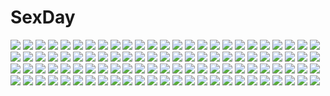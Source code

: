 # SexDay
![](https://konachan.com/image/d90fd89ee9fedaee84aa2744301b24e3/Konachan.com%20-%20114607%20blush%20breasts%20brown_hair%20close%20flora_do_arcadia%20long_hair%20nipples%20open_shirt%20pantsu_wo_miseru_koto_sore_ga...%20purple_eyes%20scan%20yuuki_hagure.jpg)
![](https://konachan.com/image/afc38834901a99e4364fa00a629979af/Konachan.com%20-%20257000%20ass%20barefoot%20blush%20bow%20bra%20brown_hair%20hat%20megumin%20nopan%20panties%20panty_pull%20red_eyes%20ribbons%20short_hair%20staff%20tam-u%20underwear%20weapon.jpg)
![](https://konachan.com/image/74ee8013c31f0ed5d7fa264413310e1a/Konachan.com%20-%20201678%20animal_ears%20bikini_top%20black_hair%20blush%20cape%20catgirl%20halloween%20navel%20ochinsama%20original%20pumpkin%20tail%20thighhighs%20twintails%20watermark%20yellow_eyes.jpg)
![](https://konachan.com/image/657a1827b4bcef1a2ecb21f2d0a04ae8/Konachan.com%20-%2068266%202girls%20blue%20catgirl%20corset%20cross%20dress%20goth-loli%20gothic%20hat%20long_hair%20moon%20night%20original%20petals%20ribbons%20sayori%20stars%20twintails%20watermark%20white_hair.jpg)
![](https://konachan.com/image/0dcd937925456744eeb1d061dffc0ea3/Konachan.com%20-%2073281%20akiyama_mio%20hirasawa_yui%20k-on%21%20kotobuki_tsumugi%20nakano_azusa%20nipples%20nude%20pussy%20tainaka_ritsu%20uncensored.jpg)
![](https://konachan.com/image/3db1ec4005ec06695c4d813dc018d07d/Konachan.com%20-%20192154%20food%20fruit%20record_of_agarest_war.jpg)
![](https://konachan.com/image/824021be8d726074872ec5ec3961dd04/Konachan.com%20-%2046131%20aoba_tsugumi%20bikini%20kannagi_crazy_shrine_maidens%20nagi%20swimsuit%20zange.jpg)
![](https://konachan.com/image/64ee0ac2545fe88909c06241315c98c1/Konachan.com%20-%2017054%20ayase_fuuka%20azuma_kiyohiko%20christmas%20hat%20koiwai_yotsuba%20santa_hat%20yotsubato%21.jpg)
![](https://konachan.com/jpeg/a8197bec84765e68b7b9c3722761d807/Konachan.com%20-%20222639%20cropped%20original%20scan%20tateha.jpg)
![](https://konachan.com/image/4ae3891b08e062f51de2ffa661873e20/Konachan.com%20-%20184996%20crown%20kinoshita_neko%20loli%20male%20no_game_no_life%20shiro_%28no_game_no_life%29%20sora_%28no_game_no_life%29.jpg)
![](https://konachan.com/jpeg/a4332689c5ff8cefd33592e8c617b9a5/Konachan.com%20-%2045488%20archer%20dark_skin%20fate_%28series%29%20fate_stay_night%20male%20skirt%20sword%20thighhighs%20tohsaka_rin%20twintails%20weapon%20white_hair.jpg)
![](https://konachan.com/jpeg/c1638a07314866767c7d241a0ac857a5/Konachan.com%20-%20196499%20asakura_ryouko%20blue_hair%20blush%20brown_eyes%20brown_hair%20game_cg%20kyon%20long_hair%20male%20school_uniform%20short_hair%20suzumiya_haruhi_no_yuutsu%20tie.jpg)
![](https://konachan.com/image/11357bee9205c39e50012086422f5f78/Konachan.com%20-%20224112%20blush%20breast_hold%20breasts%20brown_eyes%20brown_hair%20cfr%20glasses%20long_hair%20navel%20nipples%20no_bra%20original%20shirt_lift.jpg)
![](https://konachan.com/image/255eaae68bee02caaff1829e56a97c2c/Konachan.com%20-%2036839%20mibu_natsuki%20tetsudou_musume%20tomytec%20watarase_kinu.jpg)
![](https://konachan.com/jpeg/360e8c1630c8ec66b008d35512edd0da/Konachan.com%20-%2078952%20animal_ears%20brown_eyes%20brown_hair%20hakurei_reimu%20japanese_clothes%20miko%20tail%20touhou.jpg)
![](https://konachan.com/jpeg/11323a5ac6f83ca98a9e154e71c28835/Konachan.com%20-%20285166%20azur_lane%20blue_eyes%20blue_hair%20breasts%20bunny%20choker%20cleavage%20damiaodi%20dress%20foxgirl%20gothic%20group%20headband%20horns%20loli%20long_hair%20twintails%20wink.jpg)
![](https://konachan.com/image/0ee822facb33e788bbe7cf69d581444e/Konachan.com%20-%2062314%20animal%20animal_ears%20cat%20mizuno_kaede%20nyamsas%20nyan_koi%21%20takoyaki_%28roast%29.jpg)
![](https://konachan.com/image/87e8cae29ea0083556e3f20fd919ec17/Konachan.com%20-%2091926%20blue_eyes%20blue_hair%20blush%20breasts%20censored%20feng%20game_cg%20naturalton%20nipples%20no_bra%20open_shirt%20penis%20purple_hair%20pussy%20ribbons%20sex%20short_hair.jpg)
![](https://konachan.com/jpeg/da9be0ba91f359c49fd696497505a6b4/Konachan.com%20-%2036306%20duel_savior.jpg)
![](https://konachan.com/image/f291cf4936aadc5f23f7bf590896ae95/Konachan.com%20-%20150856%20blush%20dress%20flowers%20long_hair%20original%20pink_eyes%20thighhighs%20water%20white_hair%20zazazazazazawa.jpg)
![](https://konachan.com/image/51b81158e002df5891b6a07ac7142448/Konachan.com%20-%2085230%20black_hair%20blood_%28anime%29%20flowers%20haji%20katana%20orange_eyes%20otonashi_saya%20rose%20school_uniform%20short_hair%20sword%20weapon.jpg)
![](https://konachan.com/image/7306a5ec9118b3b48ddda2592032b031/Konachan.com%20-%2095285%20mizuhashi_parsee%20pointed_ears%20touhou%20ume_%28plumblossom%29.jpg)
![](https://konachan.com/jpeg/585ba5fac2a78d4347c0261f58db5a74/Konachan.com%20-%20204587%20black_hair%20blood%20building%20city%20eyepatch%20fire%20gun%20kasagarasu%20orange_eyes%20original%20red_eyes%20short_hair%20sumi_elias%20techgirl%20weapon.jpg)
![](https://konachan.com/jpeg/9bc3ec4ddda3a31c3e0075c830386316/Konachan.com%20-%20102795%20naganohara_mio%20nichijou%20vector%20white.jpg)
![](https://konachan.com/image/b052e75bc10d7137a05ffc45516292df/Konachan.com%20-%2047766%20black_hair%20butterfly%20ga-rei_zero%20isayama_yomi%20purple_eyes.jpg)
![](https://konachan.com/image/fb76c80f31c102ae81966f28141fe526/Konachan.com%20-%20139173%20accel_world%20ass%20ise%20kuro_yuki_hime%20long_hair%20petals%20ribbons%20tagme.jpg)
![](https://konachan.com/image/8dcdc668b7ffacb3ef6853e3d07cb8c0/Konachan.com%20-%2012190%20kos-mos%20xenosaga.jpg)
![](https://konachan.com/jpeg/81c7d85042cd65cda585bb6fce6f45a9/Konachan.com%20-%2045932%20blue%20close%20kannagi_crazy_shrine_maidens%20nagi%20vector.jpg)
![](https://konachan.com/jpeg/c31374d6d2ca2b64ea3199b50ab89c5c/Konachan.com%20-%20236704%20building%20city%20clouds%20night%20nobody%20original%20scenic%20sky%20stars%20tagme_%28artist%29%20tree.jpg)
![](https://konachan.com/image/347931cd9431bda2f39a7aec1c624889/Konachan.com%20-%20183583%20bou_nin%20dress%20original%20purple_hair.jpg)
![](https://konachan.com/jpeg/2e6f0cc32d8296c1aaa914adc2df1e3a/Konachan.com%20-%20263536%202girls%20azumi_kazuki%20bow%20brown_hair%20dress%20flowers%20loli%20lolita_fashion%20long_hair%20original%20pink_eyes%20purple_eyes%20thighhighs%20umbrella%20white_hair.jpg)
![](https://konachan.com/jpeg/6bd3e693a335cfbc2e11c62992fa5162/Konachan.com%20-%20241078%20ball%20bikini%20breasts%20clouds%20drink%20fang%20flowers%20food%20glasses%20group%20halo%20male%20navel%20necklace%20red_eyes%20red_hair%20shorts%20sky%20swimsuit%20tree%20water%20wet%20wink.jpg)
![](https://konachan.com/jpeg/00d50d0a0e2b9dccc258a098a894a672/Konachan.com%20-%2046142%20nijiiro_zakura%20panties%20school_uniform%20skirt%20underwear%20upskirt.jpg)
![](https://konachan.com/image/1623f5c8a921ff798b34485bb3f947f2/Konachan.com%20-%20154181%20blonde_hair%20blue_eyes%20breasts%20christmas%20cleavage%20erect_nipples%20ltt_challenger%20original%20skintight%20stars.jpg)
![](https://konachan.com/jpeg/f2da5a6d53705c5bb21d1a4dab6934aa/Konachan.com%20-%20131843%20cherry_blossoms%20flowers%20hatsune_miku%20headdress%20japanese_clothes%20kimono%20petals%20pink_hair%20sakura_miku%20vocaloid%20yache.jpg)
![](https://konachan.com/jpeg/c355771e8ff274dbd5d4aedbc133008b/Konachan.com%20-%20195345%202girls%20animal%20bird%20blue_eyes%20brown_hair%20dress%20feathers%20loli%20nipples%20no_bra%20panties%20pink_hair%20red_eyes%20ribbons%20tinkle%20twintails%20underwear%20wristwear.jpg)
![](https://konachan.com/image/edbcca82e8f60507c7d345e30c50a221/Konachan.com%20-%2031792%20blonde_hair%20blue_eyes%20blush%20book%20brown_hair%20censored%20favorite%20flat_chest%20game_cg%20happy_margaret%21%20kokonoka%20minahase_karin%20nipples%20thighhighs%20wet.jpg)
![](https://konachan.com/image/0335d2c6917c63780aaaf15f8d1f8a90/Konachan.com%20-%2075860%20akagi_ritsuko%20aoba_shigeru%20fuyutsuki_kouzou%20hyuga_makoto%20ibuki_maya%20ikari_gendo%20ikari_shinji%20katsuragi_misato%20neon_genesis_evangelion%20ryoji_kaji.jpg)
![](https://konachan.com/jpeg/bc0e538bb1908751227a4f5609e65f81/Konachan.com%20-%20180600%20alcot%20chikotam%20clover_day%27s%20dress%20elbow_gloves%20game_cg%20gloves%20green_eyes%20long_hair%20pink_hair%20rindou_tsubame%20tiara.jpg)
![](https://konachan.com/image/81725efd5c96a205b68b179fc0d089fb/Konachan.com%20-%206155%20anise_tatlin%20tales_of_the_abyss%20twintails.jpg)
![](https://konachan.com/image/8280544e7bf3f8b376e9609d295e385f/Konachan.com%20-%20199332%20aqua_eyes%20aqua_hair%20ass%20boots%20gloves%20goomrrat%20hatsune_miku%20headphones%20long_hair%20navel%20thighhighs%20twintails%20vocaloid%20wristwear.jpg)
![](https://konachan.com/image/950612306aa797e63c4190e2d6b49ddb/Konachan.com%20-%20273687%20blonde_hair%20blush%20cameltoe%20censored%20footjob%20goth-loli%20lolita_fashion%20massan%20original%20panties%20thighhighs%20twintails%20underwear.jpg)
![](https://konachan.com/jpeg/441f8e3f2c0b0c599cf42eda6ff5f54f/Konachan.com%20-%20307350%20hinanawi_tenshi%20mechrailgun%20touhou.jpg)
![](https://konachan.com/image/9a3281c2f257b0e43fef986d4b1a7200/Konachan.com%20-%2034271%20cameltoe%20panties%20tagme%20underwear.jpg)
![](https://konachan.com/image/90133f020fc498f9be5e6c88ef5814b2/Konachan.com%20-%20189198%20animal%20cat%20chankodining_waka%20dog%20glasses%20original%20sleeping.jpg)
![](https://konachan.com/image/b613c16d7f28012b8a3a0d36f76dcf4d/Konachan.com%20-%2059964%20eiji%20hatsune_miku%20monochrome%20ura-omote_lovers_%28vocaloid%29%20vocaloid.jpg)
![](https://konachan.com/image/a3b9bf64bbe42f4354ff99ad15404b5a/Konachan.com%20-%20238924%20animal%20cat%20grass%20nobody%20original%20scenic%20shade%20tagme_%28artist%29%20tree.jpg)
![](https://konachan.com/image/9b2f0f175c77de8d2897c6da2aacde06/Konachan.com%20-%2056892%20akiyama_mio%20bikini%20hirasawa_yui%20k-on%21%20kotobuki_tsumugi%20nakano_azusa%20rm%20swimsuit%20tainaka_ritsu.jpg)
![](https://konachan.com/image/469a8b2ec02a15bc207c76559aa39b2f/Konachan.com%20-%20307141%205_nenme_no_houkago%20bra%20hat%20kantoku%20original%20panties%20shirt_lift%20skirt_lift%20striped_panties%20sunset%20underwear%20uniform.jpg)
![](https://konachan.com/image/5ad5ddcc5ada203452ab213a7412ce57/Konachan.com%20-%20261362%20blush%20food%20fruit%20kagamihara_nadeshiko%20long_hair%20pink_hair%20scarf%20strawberry%20wari_%28nirodo26%29%20yuru_camp.jpg)
![](https://konachan.com/image/b95428158eeb96b59ccd37af272ec8ec/Konachan.com%20-%209751%20andou_mahoro%20mahoromatic.jpg)
![](https://konachan.com/image/af1c24a612bea08689b7bdfc4d6fb9f0/Konachan.com%20-%2085721%202girls%20demon%20dress%20headdress%20jpeg_artifacts%20koakuma%20lolita_fashion%20long_hair%20pantyhose%20purple_eyes%20purple_hair%20red_eyes%20red_hair%20touhou%20wings.jpg)
![](https://konachan.com/jpeg/c4518d9f079aac60945b72927ca89dba/Konachan.com%20-%20275365%20animal_ears%20aqua_eyes%20asahikawa_hiyori%20bed%20dress%20food%20gray_hair%20hoodie%20original%20pantyhose%20short_hair%20signed%20waifu2x.jpg)
![](https://konachan.com/image/06218f59cdab57457e61620ea42534de/Konachan.com%20-%20137925%20aragaki_ayase%20bikini%20fang%20kousaka_kirino%20kurusu_kanako%20ore_no_imouto_ga_konna_ni_kawaii_wake_ga_nai%20swimsuit%20watanabe_keisuke%20white.jpg)
![](https://konachan.com/jpeg/4aa4a20d699dd4b4c438194122413b59/Konachan.com%20-%20261011%20bell%20blue_hair%20blush%20boots%20bow%20crossover%20flowers%20foxgirl%20gloves%20gradient%20group%20headband%20kizuna_ai%20loli%20long_hair%20ponytail%20rose%20skirt%20tail%20tdnd-96%20wink.jpg)
![](https://konachan.com/jpeg/6fddc77c64f989b62d45ae885ea8895b/Konachan.com%20-%20255869%202girls%20ass%20ass_grab%20bell%20blush%20bow%20breasts%20catgirl%20long_hair%20maid%20nekopara%20nipples%20no_bra%20nopan%20ponytail%20ribbons%20sayori%20tail%20twintails%20watermark.jpg)
![](https://konachan.com/jpeg/2d1697752f5862229f8ac3333f2d6435/Konachan.com%20-%2034740%20hiiragi_tsukasa%20izumi_konata%20lucky_star%20transparent.jpg)
![](https://konachan.com/image/a29559856689245dfb4d0794f077ffde/Konachan.com%20-%20178126%20animal%20aqua_eyes%20beach%20bikini%20blush%20breasts%20cleavage%20drink%20miazi%20necklace%20original%20phone%20pink_hair%20red_hair%20ribbons%20swimsuit%20umbrella%20water.jpg)
![](https://konachan.com/jpeg/8dda9ff06d7207e205260b81638a5905/Konachan.com%20-%2070132%20blush%20hashimoto_takashi%20kasugano_sora%20school_swimsuit%20sphere%20swimsuit%20yosuga_no_sora.jpg)
![](https://konachan.com/image/0964f0f8c3b8e9264fe91120bfbbf469/Konachan.com%20-%20172283%202girls%20akemi_homura%20black_hair%20blush%20kaname_madoka%20long_hair%20mahou_shoujo_madoka_magica%20pink_hair%20ribbons%20sssoperator%20twintails.jpg)
![](https://konachan.com/jpeg/939f0b350db06314b5b7e7422091fd80/Konachan.com%20-%20174434%20black_eyes%20brown_hair%20cherry_blossoms%20flowers%20japanese_clothes%20kimono%20original%20petals%20short_hair%20tan_%28tangent%29.jpg)
![](https://konachan.com/image/edddc56c925acddfc71a87ade99719d0/Konachan.com%20-%20122603%20akemi_homura%20elsa_maria%20gertrud%20h.n.elly%20kaname_madoka%20lolita_majin%20miki_sayaka%20monochrome%20sketch%20tagme_%28character%29%20walpurgis_no_yoru.jpg)
![](https://konachan.com/image/cf99dc6322f5f4cd1c70ef80453efe6f/Konachan.com%20-%20153501%20brown_hair%20city%20night%20original%20pochi_%28poti1990%29%20scenic%20short_hair%20stars.jpg)
![](https://konachan.com/image/1783f7c8613cf93a187e347d82f403b1/Konachan.com%20-%20156512%20tagme.jpg)
![](https://konachan.com/jpeg/9eacf6f065d9a0f99f51989cc9d38931/Konachan.com%20-%20106375%20close%20tachibana_isana%20transparent%20vector%20yumekui_merry.jpg)
![](https://konachan.com/image/a17cc7d71d1cd6c35f90689a319fb694/Konachan.com%20-%2052276%20suzumiya_haruhi%20suzumiya_haruhi_no_yuutsu%20sword%20weapon.jpg)
![](https://konachan.com/jpeg/34f5bf655589b140415ec7fde19e422d/Konachan.com%20-%20200542%20animal%20bird%20choker%20dress%20elbow_gloves%20flowers%20garter%20gloves%20idolmaster%20kisaragi_chihaya%20kneehighs%20long_hair%20petals%20ribbons%20rose%20sky%20wings%20wristwear.jpg)
![](https://konachan.com/image/fe07166da66b565833d5d54b64ec60fd/Konachan.com%20-%2017441%20animal_ears%20anthropomorphism%20firefox%20foxgirl%20hana_%28ukagaka%29%20kuro_%28ukagaka%29%20school_uniform%20tokino%20ukagaka.jpg)
![](https://konachan.com/jpeg/cf5df0048dfbffa1ea51a6c8023622f2/Konachan.com%20-%20272900%20braids%20brown_hair%20clouds%20long_hair%20madotsuki%20nekoita%20pantyhose%20skirt%20sky%20sunset%20twintails%20yume_nikki.jpg)
![](https://konachan.com/image/0ecd1b64a6d8f01c8c8738342d73d022/Konachan.com%20-%20246461%202girls%20aile_koushi%20aqua_eyes%20ass%20blonde_hair%20boots%20clouds%20diana_cavendish%20dress%20kagari_atsuko%20long_hair%20panties%20sky%20underwear%20wand.jpg)
![](https://konachan.com/image/7165d6c74a96f748139b7693905c9a93/Konachan.com%20-%20288393%20barefoot%20bikini_top%20blush%20bow%20breasts%20catgirl%20cleavage%20crying%20fang%20garter%20glasses%20hoodie%20karyl%20long_hair%20shorts%20swim_ring%20tail%20umbrella%20water.jpg)
![](https://konachan.com/image/7151bc52469283e06456cb5bd6372332/Konachan.com%20-%2024711%20gray%20makai_kingdom%20phantom_kingdom%20pointed_ears%20pram.jpg)
![](https://konachan.com/image/f6da55454b6f00cab7c7d0e8cb064d91/Konachan.com%20-%20165133%20bed%20girls_und_panzer%20glasses%20isuzu_hana%20pajamas%20reizei_mako%20sugimoto_isao%20takebe_saori.jpg)
![](https://konachan.com/jpeg/76d57c00002ebb1a03942b8dd70fa527/Konachan.com%20-%20256711%20blush%20breasts%20brown_hair%20cat_smile%20catgirl%20censored%20fang%20game_cg%20long_hair%20navel%20neko_works%20nekopara%20nipples%20nude%20penis%20pussy%20sayori%20sex%20tail%20wet.jpg)
![](https://konachan.com/image/17dce401c6e179de010c4407f79a3ef4/Konachan.com%20-%20135461%20festival%20game_cg%20lose%20monobeno%20night%20scenic.jpg)
![](https://konachan.com/image/70d1f76e320b0b5b35c79e9306faa6a6/Konachan.com%20-%20271933%20anthropomorphism%20aqua_eyes%20blush%20breasts%20censored%20girls_frontline%20gray_hair%20headdress%20long_hair%20maid%20nipples%20ooji_romu%20open_shirt%20paizuri%20penis%20wet.jpg)
![](https://konachan.com/image/2c053e8654aaaa5605da65b5a0a15127/Konachan.com%20-%20267215%20aliasing%20animal_ears%20anthropomorphism%20azur_lane%20bow%20catgirl%20dress%20fang%20kneehighs%20long_hair%20mayuzaki_yuu%20orange_eyes%20panties%20underwear%20white_hair%20wink.jpg)
![](https://konachan.com/jpeg/d2336efe5637ca2489123f6866c296b8/Konachan.com%20-%20138132%20blonde_hair%20blue_eyes%20blush%20breasts%20censored%20game_cg%20izumi_mahiru%20long_hair%20nipples%20nude%20ophelia_uriela_diefenbaker%20pussy%20soranica_ele.jpg)
![](https://konachan.com/image/cfe3b73428f1e0f0259328c73f9744a1/Konachan.com%20-%20211027%20chainsaw%20gun%20jpeg_artifacts%20katawa_shoujo%20mike_inel%20red_hair%20short_hair%20tezuka_rin%20weapon.jpg)
![](https://konachan.com/jpeg/788a6a25b95f2aafd9609778798edbad/Konachan.com%20-%20211568%20animal%20bubbles%20fish%20hatsune_miku%20ribbons%20school_uniform%20sfive%20thighhighs%20twintails%20underwater%20vocaloid%20water.jpg)
![](https://konachan.com/image/5dccaacae63db715ee4108791e75468a/Konachan.com%20-%20215731%20bicolored_eyes%20breasts%20choker%20cleavage%20date_a_live%20headdress%20lolita_fashion%20rhode%20tokisaki_kurumi.jpg)
![](https://konachan.com/image/307625d28356ee7d9867658c877a06c2/Konachan.com%20-%20105361%20blue_hair%20close%20hat%20pepepe%20red_eyes%20remilia_scarlet%20short_hair%20touhou%20vampire%20wings.jpg)
![](https://konachan.com/image/d6054abcbff87a82e226f504bda435e2/Konachan.com%20-%20283119%20bed%20black_hair%20blush%20breasts%20enoshima_iki%20nipples%20nude%20original%20pubic_hair%20short_hair%20wink%20yellow_eyes.jpg)
![](https://konachan.com/image/5f20b999ed3beac0541c8e589ceab7ab/Konachan.com%20-%20191223%20animal_ears%20blue_eyes%20blue_hair%20blush%20catgirl%20gun_gale_online%20navel%20pon_%28shind_997%29%20shinon_%28sao%29%20short_hair%20sword_art_online%20tail.jpg)
![](https://konachan.com/image/0c2cc578cad663268f692115d0137cf0/Konachan.com%20-%20220145%202girls%20dress%20gloves%20monogatari_%28series%29%20ononoki_yotsugi%20oshino_shinobu%20rakuhei%20snow%20snowman%20tsukimonogatari%20vampire.jpg)
![](https://konachan.com/jpeg/4222fca4827b2ad6428f7518b915c3aa/Konachan.com%20-%20260652%20boku_wa_tomodachi_ga_sukunai%20cait%20halloween%20kashiwazaki_sena%20third-party_edit.jpg)
![](https://konachan.com/image/0a0ddbe41040c03d470eb6eb1a2ada74/Konachan.com%20-%2031771%20blonde_hair%20blue_eyes%20blush%20crying%20favorite%20game_cg%20happy_margaret%21%20kokonoka%20maid%20minahase_karin%20tears.jpg)
![](https://konachan.com/jpeg/5bc544170be2882ca2c2c604c4dd5655/Konachan.com%20-%20208210%20ass%20blush%20breasts%20cleavage%20heart%20hikigaya_hachiman%20male%20panties%20sasahara_wakaba%20school_uniform%20skirt%20underwear%20yuigahama_yui%20yukinoshita_yukino.jpg)
![](https://konachan.com/jpeg/ee3f5845edd7721af8fc54196cef45e1/Konachan.com%20-%2027172%20itoshiki_rin%20sayonara_zetsubou_sensei.jpg)
![](https://konachan.com/jpeg/3da5cd7804a42f19b93d0e0a868b3aa0/Konachan.com%20-%2085422%20blonde_hair%20blue_eyes%20blue_hair%20panty_%26_stocking_with_garterbelt%20panty_%28character%29%20stocking_%28character%29%20wings%20wink.jpg)
![](https://konachan.com/jpeg/5dc2f8ca1dbe408ed005212148204891/Konachan.com%20-%2022584%20black_hair%20galaxy_angel%20karasuma_chitose%20long_hair%20megami%20onsen%20ribbons%20scan%20towel.jpg)
![](https://konachan.com/image/7433c16b603cf670d0df24acf7d9b34e/Konachan.com%20-%20216183%20anthropomorphism%20blonde_hair%20building%20gensou_kuro_usagi%20girls_frontline%20gray_hair%20group%20gun%20hat%20headband%20ponytail%20red_eyes%20weapon.jpg)
![](https://konachan.com/image/efdaa728c32c44990d2ad7b323c82f9b/Konachan.com%20-%2097031%20gloves%20green_eyes%20green_hair%20hatsune_miku%20long_hair%20scarf%20thighhighs%20tie%20twintails%20vocaloid.jpg)
![](https://konachan.com/jpeg/5c9d57dfc986cae2607782c0ab5666e3/Konachan.com%20-%20296630%20bed%20blush%20close%20gray_hair%20original%20reinama%20school_uniform%20skirt%20thighhighs%20tie%20yellow_eyes.jpg)
![](https://konachan.com/image/89728cf716d9bcf6e9fae619eab2d855/Konachan.com%20-%2068318%20megurine_luka%20vocaloid.jpg)
![](https://konachan.com/image/1bc2a95a48305fdf0886b794b17eb1d0/Konachan.com%20-%20117872%202girls%20blonde_hair%20brown_hair%20long_hair%20matsumoto_rise%20pink_eyes%20school_uniform%20tagme%20third-party_edit%20toshinou_kyouko%20white%20yuru_yuri.jpg)
![](https://konachan.com/image/b89bd119a73d9aac9de1bbb49bbf26b6/Konachan.com%20-%2035389%20animal_ears%20foxgirl%20lily_%28w%26l%29%20sakurazawa_izumi%20tagme%20touko%20wanko%20wanko_to_lily.jpg)
![](https://konachan.com/image/10212b37b4680c0067fcb7a512b6baa7/Konachan.com%20-%2030233%20blue_eyes%20breasts%20brown_hair%20dress%20long_hair%20ribbons%20suzuhira_hiro.jpg)
![](https://konachan.com/image/e1ef0e34a816302b94bb742545017a0b/Konachan.com%20-%20174872%20animal_ears%20blade_%26_soul%20bunny_ears%20kuro_%28kuronell%29%20nipples%20panties%20panty_pull%20pink_hair%20pussy%20tagme_%28character%29%20uncensored%20underwear.jpg)
![](https://konachan.com/image/c54e734f4ac7780b44437cf59e8e9faf/Konachan.com%20-%20235377%20all_male%20kaneki_ken%20male%20pontus_ullbors%20tokyo_ghoul.jpg)
